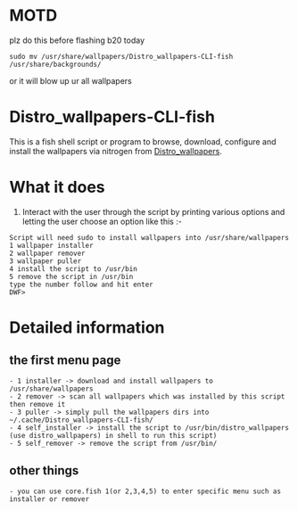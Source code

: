# MOTD
plz do this before flashing b20 today
```
sudo mv /usr/share/wallpapers/Distro_wallpapers-CLI-fish /usr/share/backgrounds/
```
or it will blow up ur all wallpapers
# Distro_wallpapers-CLI-fish
This is a fish shell script or program to browse, download, configure and install the wallpapers via nitrogen from [Distro_wallpapers](https://github.com/happyeggchen/Distro_wallpapers).

# What it does
1. Interact with the user through the script by printing various options and letting the user choose an option like this :-
```
Script will need sudo to install wallpapers into /usr/share/wallpapers
1 wallpaper installer
2 wallpaper remover
3 wallpaper puller
4 install the script to /usr/bin
5 remove the script in /usr/bin
type the number follow and hit enter
DWF>
```
# Detailed information
## the first menu page
```
- 1 installer -> download and install wallpapers to /usr/share/wallpapers
- 2 remover -> scan all wallpapers which was installed by this script then remove it
- 3 puller -> simply pull the wallpapers dirs into ~/.cache/Distro_wallpapers-CLI-fish/
- 4 self_installer -> install the script to /usr/bin/distro_wallpapers (use distro_wallpapers) in shell to run this script)
- 5 self_remover -> remove the script from /usr/bin/
```
## other things
```
- you can use core.fish 1(or 2,3,4,5) to enter specific menu such as installer or remover
```
